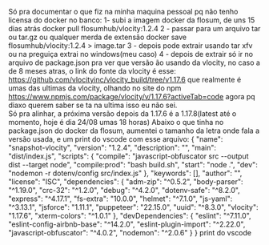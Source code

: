 Só pra documentar o que fiz na minha maquina pessoal pq não tenho licensa do docker no banco:
1- subi a imagem docker da flosum, de uns 15 dias atrás
docker pull flosumhub/vlocity:1.2.4
2 - passar para um arquivo tar ou tar.gz ou qualquer merda de extensão
 docker save flosumhub/vlocity:1.2.4 > image.tar
3 - depois pode extrair usando tar xfv ou na preguiça extrai no windows(meu caso)
4 - depois de extrair só ir no arquivo de package.json pra ver que versão ão usando da vlocity, no caso a de 8 meses atras, o link do fonte da vlocity é esse:
https://github.com/vlocityinc/vlocity_build/tree/v1.17.6
que realmente é umas das ultimas da vlocity, olhando no site do npm
https://www.npmjs.com/package/vlocity/v/1.17.6?activeTab=code
agora pq diaxo querem saber se ta na ultima isso eu não sei.  
Só pra alinhar, a próxima versão depois da 1.17.6 é a 1.17.8(latest até o momento, hoje é dia 24/08 umas 18 horas)
Abaixo o que tinha no package.json do docker da flosum, aumentei o tamanho da letra onde fala a versão usada, e um print do vscode com esse arquivo:
{
  "name": "snapshot-vlocity",
  "version": "1.2.4",
  "description": "",
  "main": "dist/index.js",
  "scripts": {
    "compile": "javascript-obfuscator src --output dist --target node",
    "compile:prod": "bash build.sh",
    "start": "node .",
    "dev": "nodemon -r dotenv/config src/index.js"
  },
  "keywords": [],
  "author": "",
  "license": "ISC",
  "dependencies": {
    "adm-zip": "^0.5.2",
    "body-parser": "^1.19.0",
    "crc-32": "^1.2.0",
    "debug": "^4.2.0",
    "dotenv-safe": "^8.2.0",
    "express": "^4.17.1",
    "fs-extra": "10.0.0",
    "helmet": "^7.1.0",
    "js-yaml": "^3.13.1",
    "jsforce": "1.11.1",
    "puppeteer": "22.15.0",
    "uuid": "^8.3.0",
    "vlocity": "1.17.6",
    "xterm-colors": "^1.0.1"
  },
  "devDependencies": {
    "eslint": "^7.11.0",
    "eslint-config-airbnb-base": "^14.2.0",
    "eslint-plugin-import": "^2.22.0",
    "javascript-obfuscator": "^4.0.2",
    "nodemon": "^2.0.6"
  }
}
print do vscode
